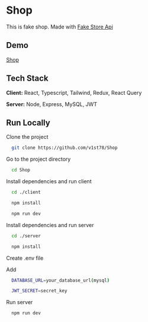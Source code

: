 
# Shop

This is fake shop. Made with [Fake Store Api](https://fakestoreapi.com/)

## Demo

[Shop](https://shop-kappa-flax.vercel.app)


## Tech Stack

**Client:** React, Typescript, Tailwind, Redux, React Query

**Server:** Node, Express, MySQL, JWT

## Run Locally

Clone the project

```bash
  git clone https://github.com/v1st78/Shop
```

Go to the project directory

```bash
  cd Shop
```

Install dependencies and run client

```bash
  cd ./client
```

```bash
  npm install
```

```bash
  npm run dev
```

Install dependencies and run server

```bash
  cd ./server
```

```bash
  npm install
```

Create .env file

Add
```bash
  DATABASE_URL=your_database_url(mysql)
```
```bash
  JWT_SECRET=secret_key
```

Run server

```bash
  npm run dev 
```
